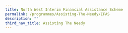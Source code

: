 ```yaml
---
title: North West Interim Financial Assistance Scheme
permalink: /programmes/Assisting-The-Needy/IFAS
description: ""
third_nav_title: Assisting The Needy
---
```

